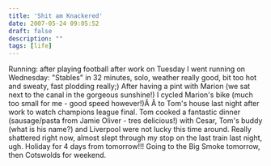 ```yaml
---
title: 'Shit am Knackered'
date: 2007-05-24 09:05:52
draft: false
description: ""
tags: [life]
---
```


Running: after playing football after work on Tuesday I went running on Wednesday: "Stables" in 32 minutes, solo, weather really good, bit too hot and sweaty, fast plodding really;) After having a pint with Marion (we sat next to the canal in the gorgeous sunshine!) I cycled Marion's bike (much too small for me - good speed however!)Â Â to Tom's house last night after work to watch champions league final. Tom cooked a fantastic dinner (sausage/pasta from Jamie Oliver - tres delicious!) with Cesar, Tom's buddy (what is his name?) and Liverpool were not lucky this time around. Really shattered right now, almost slept through my stop on the last train last night, ugh. Holiday for 4 days from tomorrow!!! Going to the Big Smoke tomorrow, then Cotswolds for weekend.